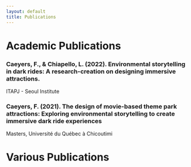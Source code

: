 ```yaml
---
layout: default 
title: Publications
---
```


# Academic Publications

### Caeyers, F., & Chiapello, L. (2022). Environmental storytelling in dark rides: A research-creation on designing immersive attractions.
ITAPJ - Seoul Institute


### Caeyers, F. (2021). The design of movie-based theme park attractions: Exploring environmental storytelling to create immersive dark ride experiences 
Masters, Université du Québec à Chicoutimi



# Various Publications